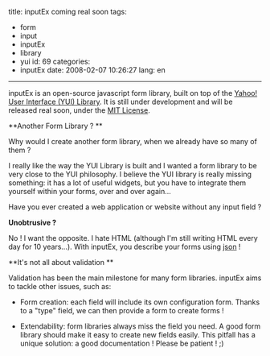 title: inputEx coming real soon
tags:
  - form
  - input
  - inputEx
  - library
  - yui
id: 69
categories:
  - inputEx
date: 2008-02-07 10:26:27
lang: en
---

inputEx is an open-source javascript form library, built on top of the [Yahoo! User Interface (YUI) Library](http://developer.yahoo.com/yui/). It is still under development and will be released real soon, under the [MIT License](http://en.wikipedia.org/wiki/MIT_license).

**Another Form Library ? **

Why would I create another form library, when we already have so many of them ?

I really like the way the YUI Library is built and I wanted a form library to be very close to the YUI philosophy. I believe the YUI library is really missing something: it has a lot of useful widgets, but you have to integrate them yourself within your forms, over and over again...

Have you ever created a web application or website without any input field ?

**Unobtrusive ?**

No !  I want the opposite. I hate HTML (although I'm still writing HTML every day for 10 years...). With inputEx, you describe your forms using [json](http://json.org/) !

**It's not all about validation **

Validation has been the main milestone for many form libraries. inputEx aims to tackle other issues, such as:

*   Form creation: each field will include its own configuration form. Thanks to a "type" field, we can then provide a form to create forms !

*   Extendability: form libraries always miss the field you need. A good form library should make it easy to create new fields easily. This pitfall has a unique solution: a good documentation !
Please be patient ! ;)